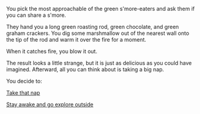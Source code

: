 You pick the most approachable of the green s'more-eaters and ask them if you can share a s'more.

They hand you a long green roasting rod, green chocolate, and green graham crackers. You dig some marshmallow out of
the nearest wall onto the tip of the rod and warm it over the fire for a moment.

When it catches fire, you blow it out.

The result looks a little strange, but it is just as delicious as you could have imagined. Afterward, all you can
think about is taking a big nap.

You decide to:

[Take that nap](../../marshmallow.md)

[Stay awake and go explore outside](../../../explore-outside/explore-outside.md)

